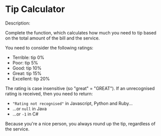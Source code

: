 # Tip Calculator
Description:

Complete the function, which calculates how much you need to tip based on the total amount of the bill and the service.

You need to consider the following ratings:

* Terrible: tip 0%
* Poor: tip 5%
* Good: tip 10%
* Great: tip 15%
* Excellent: tip 20%

The rating is case insensitive (so "great" = "GREAT"). If an unrecognised rating is received, then you need to return:

* ```"Rating not recognised"``` in Javascript, Python and Ruby...
* ...or ```null``` in Java
* ...or ```-1``` in C#

Because you're a nice person, you always round up the tip, regardless of the service.
